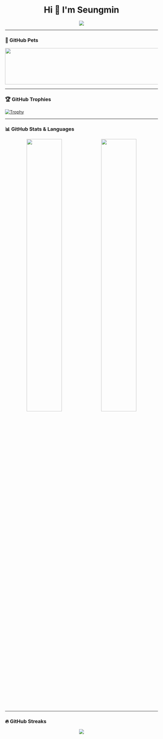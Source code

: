 <h1 align="center">Hi 👋 I'm Seungmin</h1>

<p align="center">
 <img src="https://capsule-render.vercel.app/api?type=waving&color=0:FFDEE9,100:B5FFFC&height=200&text=Welcome%20to%20my%20GitHub!&fontAlign=50&fontSize=30&animation=fadeIn" />

</p>



---
### 🐾 GitHub Pets 

<a href="https://github.com/git-goods/gitanimals">
  <img src="https://render.gitanimals.org/lines/{ksm0520}" width="1000" height="120"/>
</a>


---

### 🏆 GitHub Trophies
[![Trophy](https://github-profile-trophy.vercel.app/?username=ksm0520&theme=gruvbox&column=4)](https://github.com/ryo-ma/github-profile-trophy)

---

### 📊 GitHub Stats & Languages
<div align="center">
  <img src="https://github-readme-stats.vercel.app/api?username=ksm0520&show_icons=true&theme=radical" width="48%" />
  <img src="https://github-readme-stats.vercel.app/api/top-langs/?username=ksm0520&layout=compact&theme=radical" width="48%" />
</div>

---

### 🔥 GitHub Streaks
<p align="center">
  <img src="https://github-readme-streak-stats.herokuapp.com?user=ksm0520&theme=radical&hide_border=true" />
</p>



